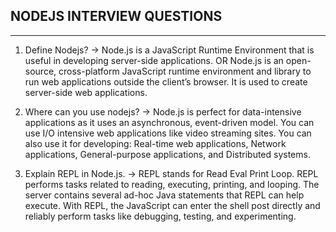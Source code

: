 ## NODEJS INTERVIEW QUESTIONS

--------------------------------------------------

1. Define Nodejs?
-> Node.js is a JavaScript Runtime Environment that is useful in developing server-side applications. OR
   Node.js is an open-source, cross-platform JavaScript runtime environment and library to run web applications outside the client’s browser. It is used to create server-side web applications.

2. Where can you use nodejs?
-> Node.js is perfect for data-intensive applications as it uses an asynchronous, event-driven model.
   You can use  I/O intensive web applications like video streaming sites.
   You can also use it for developing: Real-time web applications, Network applications, General-purpose applications, and Distributed systems.

3. Explain REPL in Node.js.
-> REPL stands for Read Eval Print Loop. REPL performs tasks related to reading, executing, printing, and looping.
   The server contains several ad-hoc Java statements that REPL can help execute. With REPL, the JavaScript can enter the shell post directly and reliably perform tasks like debugging, testing, and experimenting.
